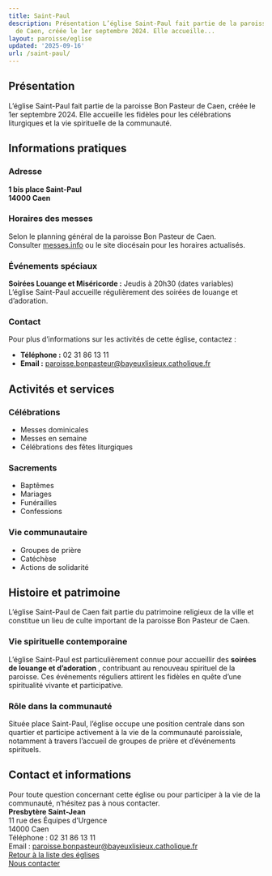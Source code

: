 ```yaml
---
title: Saint-Paul
description: Présentation L’église Saint-Paul fait partie de la paroisse Bon Pasteur
  de Caen, créée le 1er septembre 2024. Elle accueille...
layout: paroisse/eglise
updated: '2025-09-16'
url: /saint-paul/
---
```


## Présentation

L’église Saint-Paul fait partie de la paroisse Bon Pasteur de Caen, créée le 1er septembre 2024. Elle accueille les fidèles pour les célébrations liturgiques et la vie spirituelle de la communauté.

## Informations pratiques

### Adresse

**1 bis place Saint-Paul**  
**14000 Caen**

### Horaires des messes

Selon le planning général de la paroisse Bon Pasteur de Caen.  
Consulter [messes.info](https://messes.info) ou le site diocésain pour les horaires actualisés.

### Événements spéciaux

**Soirées Louange et Miséricorde :** Jeudis à 20h30 (dates variables)  
L’église Saint-Paul accueille régulièrement des soirées de louange et d’adoration.

### Contact

Pour plus d’informations sur les activités de cette église, contactez :

  * **Téléphone :** 02 31 86 13 11
  * **Email :** paroisse.bonpasteur@bayeuxlisieux.catholique.fr

## Activités et services

### Célébrations

  * Messes dominicales
  * Messes en semaine
  * Célébrations des fêtes liturgiques

### Sacrements

  * Baptêmes
  * Mariages
  * Funérailles
  * Confessions

### Vie communautaire

  * Groupes de prière
  * Catéchèse
  * Actions de solidarité

## Histoire et patrimoine

L’église Saint-Paul de Caen fait partie du patrimoine religieux de la ville et constitue un lieu de culte important de la paroisse Bon Pasteur de Caen.

### Vie spirituelle contemporaine

L’église Saint-Paul est particulièrement connue pour accueillir des **soirées de louange et d’adoration** , contribuant au renouveau spirituel de la paroisse. Ces événements réguliers attirent les fidèles en quête d’une spiritualité vivante et participative.

### Rôle dans la communauté

Située place Saint-Paul, l’église occupe une position centrale dans son quartier et participe activement à la vie de la communauté paroissiale, notamment à travers l’accueil de groupes de prière et d’événements spirituels.

## Contact et informations

Pour toute question concernant cette église ou pour participer à la vie de la communauté, n’hésitez pas à nous contacter.  
**Presbytère Saint-Jean**  
11 rue des Équipes d’Urgence  
14000 Caen  
Téléphone : 02 31 86 13 11  
Email : paroisse.bonpasteur@bayeuxlisieux.catholique.fr  
[Retour à la liste des églises](/Les-églises)  
[Nous contacter](/infos/contact)